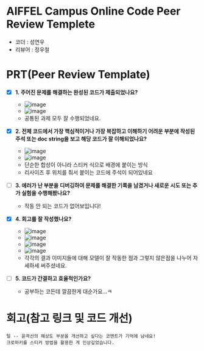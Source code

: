 # AIFFEL Campus Online Code Peer Review Templete
- 코더 : 성연우
- 리뷰어 : 정우철


# PRT(Peer Review Template)
- [X]  **1. 주어진 문제를 해결하는 완성된 코드가 제출되었나요?**
    - ![image](https://github.com/user-attachments/assets/bff81d9d-2d17-4700-932d-d079e67ad03a)
    - ![image](https://github.com/user-attachments/assets/b2f091a7-185c-49a6-ba0f-c0ea6b11f223)
    - 공통된 과제 모두 잘 수행되었네요.

    
- [X]  **2. 전체 코드에서 가장 핵심적이거나 가장 복잡하고 이해하기 어려운 부분에 작성된 
주석 또는 doc string을 보고 해당 코드가 잘 이해되었나요?**
    - ![image](https://github.com/user-attachments/assets/5faefa4d-d4e5-4981-a3af-fd6b0c11e8d7)
    - ![image](https://github.com/user-attachments/assets/dba2e168-8f59-404c-b5c5-405764e2f309)
    - 단순한 합성이 아니라 스티커 식으로 배경에 붙이는 방식
    - 리사이즈 후 위치를 줘서 붙이는 코드에 주석이 되어있네요
        
- [ ]  **3. 에러가 난 부분을 디버깅하여 문제를 해결한 기록을 남겼거나
새로운 시도 또는 추가 실험을 수행해봤나요?**
    - 작동 안 되는 코드가 없어보입니다!


- [X]  **4. 회고를 잘 작성했나요?**
    - ![image](https://github.com/user-attachments/assets/8055d735-c23c-4a91-b559-e9f788b4882a)
    - ![image](https://github.com/user-attachments/assets/15da1797-942b-4c18-a20c-08975aa9153c)
    - ![image](https://github.com/user-attachments/assets/9d298f3f-ab81-423a-a82c-8dba259a3d35)
    - ![image](https://github.com/user-attachments/assets/72603113-1036-47d1-a403-ffe4b57af9a2)  
    - 각각의 결과 이미지들에 대해 모델이 잘 작동한 점과 그렇지 않은점을 나누어 자세하세 써주셨네요.
        
- [ ]  **5. 코드가 간결하고 효율적인가요?**
    - 공부하는 코든데 깔끔한게 대순가요...ㅋ

# 회고(참고 링크 및 코드 개선)
```
털 -- 윤곽선의 해상도 부분을 개선하고 싶다는 코멘트가 기억에 남네요!
크로마키를 스티커 방법을 활용한 게 인상깊었습니다.

```

